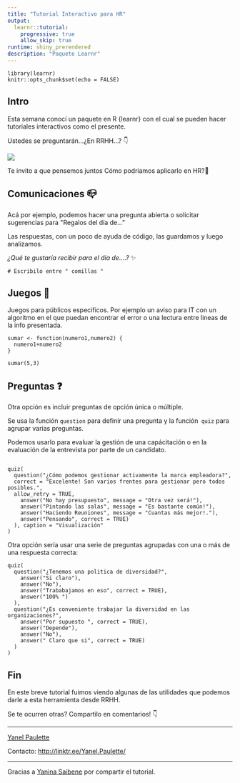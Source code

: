 ```yaml
---
title: "Tutorial Interactivo para HR"
output:
  learnr::tutorial:
    progressive: true
    allow_skip: true
runtime: shiny_prerendered
description: "Paquete Learnr"
---
```


```{r setup, include=FALSE}
library(learnr)
knitr::opts_chunk$set(echo = FALSE)
```


## Intro

Esta semana conocí un paquete en R {learnr} con el cual se pueden hacer tutoriales interactivos como el presente. 

Ustedes se preguntarán...¿En RRHH...?  👇

![](https://media.giphy.com/media/kFVtWU2FLQqVilrIT1/giphy.gif)

Te invito a que pensemos juntos Cómo podriamos aplicarlo en HR?🚀 



## Comunicaciones 📪

Acá por ejemplo, podemos  hacer  una pregunta abierta o solicitar  sugerencias para "Regalos del día de..." 

Las respuestas, con un poco de ayuda de código, las guardamos  y luego analizamos.

*¿Qué te gustaría recibir para el día de....?* ✨


```{r dos-mas-dos, exercise=TRUE}
# Escribilo entre " comillas "

```

## Juegos 🎯 

Juegos para públicos especificos. Por ejemplo un aviso para IT  con un algoritmo en el que  puedan encontrar el error o una lectura entre lineas de la info presentada.



```{r funcion-sumar-solution}
sumar <- function(numero1,numero2) {
  numero1+numero2
}

sumar(5,3)
```


## Preguntas ❓


Otra opción es incluir preguntas  de opción única o múltiple.

Se usa la función `question` para definir una pregunta y la función` quiz` para agrupar varias preguntas.

Podemos usarlo para evaluar la gestión de una capácitación  o en la evaluación de la entrevista por parte de un candidato.


```{r quiz_1}

quiz(
  question("¿Cómo podemos gestionar activamente la marca empleadora?", 
  correct = "Excelente! Son varios frentes para gestionar pero todos posibles.", 
  allow_retry = TRUE,
    answer("No hay presupuesto", message = "Otra vez será!"),
    answer("Pintando las salas", message = "Es bastante común!"),
    answer("Haciendo Reuniones", message = "Cuantas más mejor!."),
    answer("Pensando", correct = TRUE)
  ), caption = "Visualización"
)

```

Otra opción sería usar una  serie de preguntas agrupadas con una o   más de una respuesta correcta:

```{r quiz}
quiz(
  question("¿Tenemos una politica de diversidad?",
    answer("Si claro"),
    answer("No"),
    answer("Trababajamos en eso", correct = TRUE),
    answer("100% ")
  ),
  question("¿Es conveniente trabajar la diversidad en las organizaciones?",
    answer("Por supuesto ", correct = TRUE),
    answer("Depende"),
    answer("No"),
    answer(" Claro que si", correct = TRUE)
  )
)
```

## Fin 

En este breve tutorial fuimos viendo algunas de  las utilidades  que podemos darle a esta herramienta desde RRHH. 


Se te ocurren otras? Compartilo en comentarios! 👇 


--------------------------

[Yanel Paulette](https://www.linkedin.com/in/yanelpaulette/)

Contacto: <http://linktr.ee/Yanel.Paulette/>


-------------------------
Gracias a [Yanina Saibene](https://learning-learnr.netlify.app/courses/textmining/) por compartir el tutorial. 

<!--html_preserve-->
<script type="application/shiny-prerendered" data-context="dependencies">
{"type":"list","attributes":{},"value":[]}
</script>
<!--/html_preserve-->
<!--html_preserve-->
<script type="application/shiny-prerendered" data-context="execution_dependencies">
{"type":"list","attributes":{},"value":[{"type":"NULL"}]}
</script>
<!--/html_preserve-->
